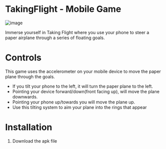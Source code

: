 # TakingFlight - Mobile Game
![image](https://github.com/user-attachments/assets/5e18ce76-37c9-4984-bb72-1317626b96af)

Immerse yourself in Taking Flight where you use your phone to steer a paper airplane through a series of floating goals.

# Controls
This game uses the accelerometer on your mobile device to move the paper plane through the goals.
- If you tilt your phone to the left, it will turn the paper plane to the left.
- Pointing your device forward/down(front facing up), will move the plane downwards.
- Pointing your phone up/towards you will move the plane up.
- Use this tilting system to aim your plane into the rings that appear

# Installation
1. Download the apk file
